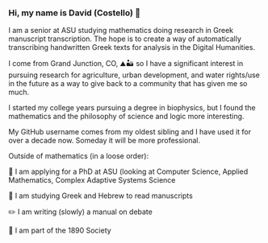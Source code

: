 ### Hi, my name is David (Costello) 👋

I am a senior at ASU studying mathematics doing research in Greek manuscript transcription. The hope is to create a way of automatically transcribing handwritten Greek texts for analysis in the Digital Humanities.

I come from Grand Junction, CO, ⛰️🏜️ so I have a significant interest in pursuing research for agriculture, urban development, and water rights/use in the future as a way to give back to a community that has given me so much.

I started my college years pursuing a degree in biophysics, but I found the mathematics and the philosophy of science and logic more interesting.

My GitHub username comes from my oldest sibling and I have used it for over a decade now. Someday it will be more professional.

Outside of mathematics (in a loose order):

📝 I am applying for a PhD at ASU (looking at Computer Science, Applied Mathematics, Complex Adaptive Systems Science

📜 I am studying Greek and Hebrew to read manuscripts

✏️ I am writing (slowly) a manual on debate

🏅 I am part of the 1890 Society
